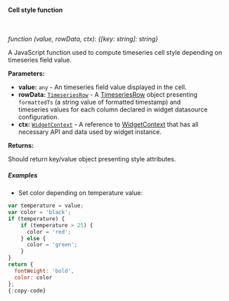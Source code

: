 #### Cell style function

<div class="divider"></div>
<br/>

*function (value, rowData, ctx): {[key: string]: string}*

A JavaScript function used to compute timeseries cell style depending on timeseries field value.

**Parameters:**

<ul>
  <li><b>value:</b> <code>any</code> - An timeseries field value displayed in the cell.
  </li>
  <li><b>rowData:</b> <code><a href="https://github.com/winstarcloud/winstarcloud/blob/e264f7b8ddff05bda85c4833bf497f47f447496e/ui-ngx/src/app/modules/home/components/widget/lib/timeseries-table-widget.component.ts#L80" target="_blank">TimeseriesRow</a></code> - A 
            <a href="https://github.com/winstarcloud/winstarcloud/blob/e264f7b8ddff05bda85c4833bf497f47f447496e/ui-ngx/src/app/modules/home/components/widget/lib/timeseries-table-widget.component.ts#L80" target="_blank">TimeseriesRow</a> object
            presenting <code>formattedTs</code> (a string value of formatted timestamp) and <br> timeseries values for each column declared in widget datasource configuration.
  </li>
  <li><b>ctx:</b> <code><a href="https://github.com/winstarcloud/winstarcloud/blob/5bb6403407aa4898084832d6698aa9ea6d484889/ui-ngx/src/app/modules/home/models/widget-component.models.ts#L107" target="_blank">WidgetContext</a></code> - A reference to <a href="https://github.com/winstarcloud/winstarcloud/blob/5bb6403407aa4898084832d6698aa9ea6d484889/ui-ngx/src/app/modules/home/models/widget-component.models.ts#L107" target="_blank">WidgetContext</a> that has all necessary API 
     and data used by widget instance.
  </li>
</ul>

**Returns:**

Should return key/value object presenting style attributes.

<div class="divider"></div>

##### Examples

* Set color depending on temperature value:

```javascript
var temperature = value;
var color = 'black';
if (temperature) {
    if (temperature > 25) {
      color = 'red';
    } else {
      color = 'green';
    }
}
return {
  fontWeight: 'bold',
  color: color
};
{:copy-code}
```

<br>
<br>
